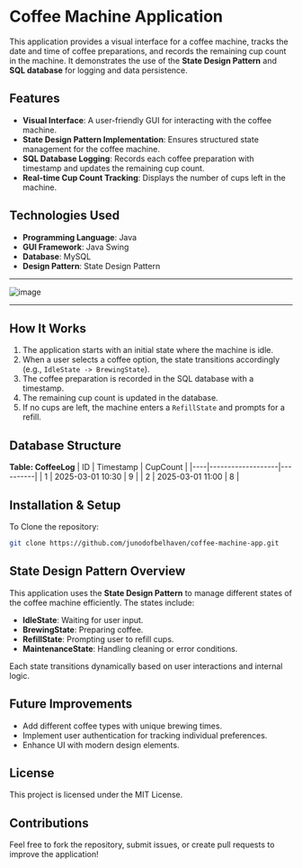 # Coffee Machine Application

This application provides a visual interface for a coffee machine, tracks the date and time of coffee preparations, and records the remaining cup count in the machine. It demonstrates the use of the **State Design Pattern** and **SQL database** for logging and data persistence.

## Features
- **Visual Interface**: A user-friendly GUI for interacting with the coffee machine.
- **State Design Pattern Implementation**: Ensures structured state management for the coffee machine.
- **SQL Database Logging**: Records each coffee preparation with timestamp and updates the remaining cup count.
- **Real-time Cup Count Tracking**: Displays the number of cups left in the machine.

## Technologies Used
- **Programming Language**: Java 
- **GUI Framework**: Java Swing
- **Database**: MySQL
- **Design Pattern**: State Design Pattern

******************************************************************
  ![image](https://github.com/user-attachments/assets/7fdaa428-5aba-453d-9496-777c14ed80df)
******************************************************************

## How It Works
1. The application starts with an initial state where the machine is idle.
2. When a user selects a coffee option, the state transitions accordingly (e.g., `IdleState -> BrewingState`).
3. The coffee preparation is recorded in the SQL database with a timestamp.
4. The remaining cup count is updated in the database.
5. If no cups are left, the machine enters a `RefillState` and prompts for a refill.

## Database Structure
**Table: CoffeeLog**
| ID | Timestamp          | CupCount |
|----|-------------------|----------|
| 1  | 2025-03-01 10:30 | 9        |
| 2  | 2025-03-01 11:00 | 8        |

## Installation & Setup
To Clone the repository:
   ```bash
   git clone https://github.com/junodofbelhaven/coffee-machine-app.git
   ```


## State Design Pattern Overview
This application uses the **State Design Pattern** to manage different states of the coffee machine efficiently. The states include:
- **IdleState**: Waiting for user input.
- **BrewingState**: Preparing coffee.
- **RefillState**: Prompting user to refill cups.
- **MaintenanceState**: Handling cleaning or error conditions.

Each state transitions dynamically based on user interactions and internal logic.

## Future Improvements
- Add different coffee types with unique brewing times.
- Implement user authentication for tracking individual preferences.
- Enhance UI with modern design elements.

## License
This project is licensed under the MIT License.

## Contributions
Feel free to fork the repository, submit issues, or create pull requests to improve the application!

